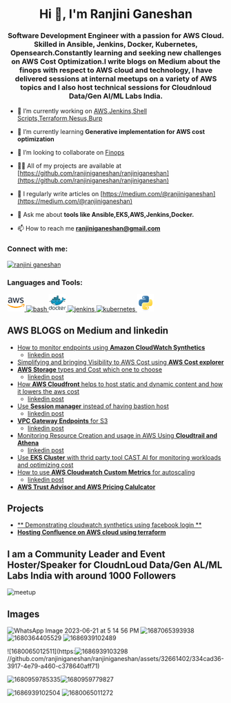 <h1 align="center">Hi 👋, I'm Ranjini Ganeshan</h1>
<h3 align="center">Software Development Engineer with a passion for AWS Cloud. Skilled in Ansible, Jenkins, Docker, Kubernetes, Opensearch.Constantly learning and seeking new challenges on AWS Cost Optimization.I write blogs on Medium about the finops with respect to AWS cloud and technology, I have delivered sessions at internal meetups on a variety of AWS topics and I also host technical sessions for Cloudnloud Data/Gen AI/ML Labs India. </h3>

- 🔭 I’m currently working on [AWS,Jenkins,Shell Scripts,Terraform,Nesus,Burp](https://www.linkedin.com/posts/ranjinig_amazon-cloudwatch-synthetics-activity-7024430675160178688-UG4V?utm_source=share&utm_medium=member_desktop)

- 🌱 I’m currently learning **Generative implementation for AWS cost optimization**

- 👯 I’m looking to collaborate on [Finops](https://medium.com/@ranjiniganeshan)

- 👨‍💻 All of my projects are available at [https://github.com/ranjiniganeshan/ranjiniganeshan](https://github.com/ranjiniganeshan/ranjiniganeshan)

- 📝 I regularly write articles on [https://medium.com/@ranjiniganeshan](https://medium.com/@ranjiniganeshan)

- 💬 Ask me about **tools like Ansible,EKS,AWS,Jenkins,Docker.**

- 📫 How to reach me **ranjiniganeshan@gmail.com**

<h3 align="left">Connect with me:</h3>
<p align="left">
<a href="https://linkedin.com/in/ranjini ganeshan" target="blank"><img align="center" src="https://raw.githubusercontent.com/rahuldkjain/github-profile-readme-generator/master/src/images/icons/Social/linked-in-alt.svg" alt="ranjini ganeshan" height="30" width="40" /></a>
</p>

<h3 align="left">Languages and Tools:</h3>
<p align="left"> <a href="https://aws.amazon.com" target="_blank" rel="noreferrer"> <img src="https://raw.githubusercontent.com/devicons/devicon/master/icons/amazonwebservices/amazonwebservices-original-wordmark.svg" alt="aws" width="40" height="40"/> </a> <a href="https://www.gnu.org/software/bash/" target="_blank" rel="noreferrer"> <img src="https://www.vectorlogo.zone/logos/gnu_bash/gnu_bash-icon.svg" alt="bash" width="40" height="40"/> </a> <a href="https://www.docker.com/" target="_blank" rel="noreferrer"> <img src="https://raw.githubusercontent.com/devicons/devicon/master/icons/docker/docker-original-wordmark.svg" alt="docker" width="40" height="40"/> </a> <a href="https://www.jenkins.io" target="_blank" rel="noreferrer"> <img src="https://www.vectorlogo.zone/logos/jenkins/jenkins-icon.svg" alt="jenkins" width="40" height="40"/> </a> <a href="https://kubernetes.io" target="_blank" rel="noreferrer"> <img src="https://www.vectorlogo.zone/logos/kubernetes/kubernetes-icon.svg" alt="kubernetes" width="40" height="40"/> </a> <a href="https://www.python.org" target="_blank" rel="noreferrer"> <img src="https://raw.githubusercontent.com/devicons/devicon/master/icons/python/python-original.svg" alt="python" width="40" height="40"/> </a> </p>


## AWS BLOGS on Medium and linkedin 
* [How to monitor endpoints using **Amazon CloudWatch Synthetics**](https://medium.com/@ranjiniganeshan/amazon-cloudwatch-synthetics-17e1a0b7bc1f)
    - [linkedin post](https://www.linkedin.com/posts/ranjinig_amazon-cloudwatch-synthetics-activity-7024430675160178688-UG4V?utm_source=share&utm_medium=member_desktop)
* [Simplifying and bringing Visibility to AWS Cost using **AWS Cost explorer**](https://www.linkedin.com/posts/ranjinig_finops-automation-python-activity-7034950365951258624-yZkq?utm_source=share&utm_medium=member_desktop)
* [**AWS Storage** types and Cost which one to choose](https://medium.com/cloudnloud/finops-blog-series-2-how-to-manage-s3-buckets-efficiently-to-reduce-cost-aee8c2650577)
  - [linkedin post](https://www.linkedin.com/posts/ranjinig_linkedin-activity-7042926309009739776-BNVQ?utm_source=share&utm_medium=member_desktop)
* [How **AWS Cloudfront** helps to host static and dynamic content and how it lowers the aws cost](https://medium.com/cloudnloud/finops-blog-series-3-6cd6fec07fef)
     - [linkedin post](https://www.linkedin.com/posts/ranjinig_awscloud-cloudcomputing-finops-activity-7045824822156693505-nZ7I?utm_source=share&utm_medium=member_desktop)
* [Use **Session manager** instead of having bastion host](https://medium.com/cloudnloud/finops-blog-series-4-eliminate-bastion-host-for-connecting-to-private-ec2-cb24eab079cb)
  - [linkedin post](https://www.linkedin.com/posts/ranjinig_aws-awscommunity-finops-activity-7058152489409277954-VStw?utm_source=share&utm_medium=member_desktop)
* [**VPC Gateway Endpoints**  for S3](https://medium.com/@ranjiniganeshan/finops-blog-series-5-eliminate-nat-gateway-charges-traffic-to-amazon-simple-storage-service-e49654586c02)
  - [linkedin post](https://www.linkedin.com/posts/ranjinig_finops-blog-series-5-eliminate-nat-gateway-activity-7061407171695034368-ED7W?utm_source=share&utm_medium=member_desktop)
* [Monitoring Resource Creation and usage in AWS Using **Cloudtrail and Athena**](https://medium.com/cloudnloud/finops-blog-series-6-monitor-your-organization-aws-resource-usage-to-optimize-cost-c045ed28c99f)
  - [linkedin post](https://www.linkedin.com/posts/ranjinig_finops-opensource-aws-activity-7071096748533809152-ogob?utm_source=share&utm_medium=member_desktop)
* [Use **EKS Cluster**  with thrid party tool CAST AI for monitoring workloads and optimizing cost](https://www.linkedin.com/posts/ranjinig_aws-job-career-activity-7077952143139209216-fkrH?utm_source=share&utm_medium=member_desktop)
* [How to use **AWS Cloudwatch Custom Metrics** for autoscaling](https://medium.com/cloudnloud/finops-blog-series-1-autoscale-using-custom-cloudwatch-metrics-to-reduce-aws-cost-472d880f315b)
  - [linkedin post](https://www.linkedin.com/posts/ranjinig_linkedin-activity-7038950955345723392-OWyT?utm_source=share&utm_medium=member_desktop)
* [ **AWS Trust Advisor and AWS Pricing Calulcator** ](https://medium.com/@ranjiniganeshan/aws-trusted-advisor-and-aws-pricing-calculator-46828424b2a8)

## Projects
* [ ** Demonstrating cloudwatch synthetics using facebook login **](https://github.com/ranjiniganeshan/Cloudwatch-synthetics)
* [**Hosting Confluence on AWS cloud using terraform**](https://github.com/ranjiniganeshan/confluence-binary)

## I am a Community Leader and Event Hoster/Speaker for CloudnLoud Data/Gen AL/ML Labs India with around 1000 Followers
![meetup](https://www.meetup.com/cloudnloud-genai-labs/)

## Images 

![WhatsApp Image 2023-06-21 at 5 14 56 PM](https://github.com/ranjiniganeshan/ranjiniganeshan/assets/32661402/34945d51-29e4-4e8b-84a1-19a69c9e6e0d)
![1687065393938](https://github.com/ranjiniganeshan/ranjiniganeshan/assets/32661402/4507a272-fbc0-4522-838b-e3095ed54993)
![1680364405529](https://github.com/ranjiniganeshan/ranjiniganeshan/assets/32661402/1669b5f5-bdee-4bf8-9868-32f75ab43f07)
![1686939102489](https://github.com/ranjiniganeshan/ranjiniganeshan/assets/32661402/90064af9-6354-4d80-99c3-973221611b22)

![1680065012511](https:![1686939103298](https://github.com/ranjiniganeshan/ranjiniganeshan/assets/32661402/c8604d26-b0f8-42d8-a8b6-6ff28c75c178)
//github.com/ranjiniganeshan/ranjiniganeshan/assets/32661402/334cad36-3917-4e79-a460-c378640aff71)

![1680959785335](https://github.com/ranjiniganeshan/ranjiniganeshan/assets/32661402/1e9be88c-4103-4d8f-b020-8b959d9b81c5)![1680959779827](https://github.com/ranjiniganeshan/ranjiniganeshan/assets/32661402/75fb0002-e8bf-4076-8a52-ac50544f7a29)




![1686939102504](https://github.com/ranjiniganeshan/ranjiniganeshan/assets/32661402/eed576c1-bb3d-4c3e-a545-d4e300469459)
![1680065011272](https://github.com/ranjiniganeshan/ranjiniganeshan/assets/32661402/d37d91b1-8964-4184-b28e-ad83279271bc)


